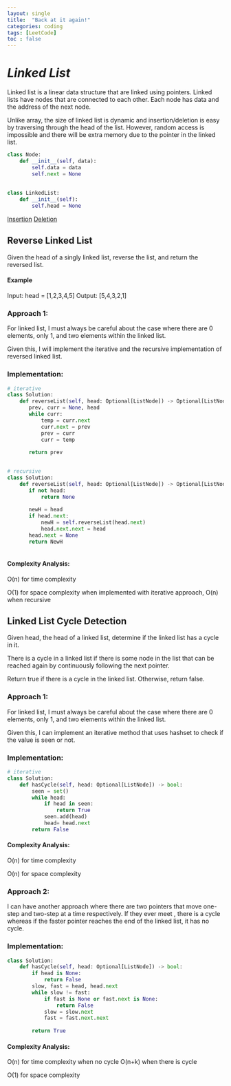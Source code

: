 ```yaml
---
layout: single
title:  "Back at it again!"
categories: coding
tags: [LeetCode]
toc : false
---
```


# *Linked List*

Linked list is a linear data structure that are linked using pointers.
Linked lists have nodes that are connected to each other. 
Each node has data and the address of the next node.


Unlike array, the size of linked list is dynamic and insertion/deletion is easy by traversing through the head of the list.
However, random access is impossible and there will be extra memory due to the pointer in the linked list.

```python
class Node:
    def __init__(self, data):
        self.data = data
        self.next = None
        
        
class LinkedList:
    def __init__(self):
        self.head = None
```

[Insertion](https://www.geeksforgeeks.org/linked-list-set-2-inserting-a-node/)
[Deletion](https://www.geeksforgeeks.org/linked-list-set-3-deleting-node/)

## Reverse Linked List

Given the head of a singly linked list, reverse the list, and return the reversed list.


#### Example

Input: head = [1,2,3,4,5]
Output: [5,4,3,2,1]


### Approach 1: 

For linked list, I must always be careful about the case where there are 0 elements, only 1, and two elements within the linked list.

Given this, I will implement the iterative and the recursive implementation of reversed linked list.


### Implementation:

```python
# iterative
class Solution:
    def reverseList(self, head: Optional[ListNode]) -> Optional[ListNode]:
       prev, curr = None, head
       while curr:
           temp = curr.next
           curr.next = prev
           prev = curr
           curr = temp
           
       return prev
        
```

```python
# recursive
class Solution:
    def reverseList(self, head: Optional[ListNode]) -> Optional[ListNode]:
       if not head:
           return None
       
       newH = head
       if head.next:
           newH = self.reverseList(head.next)
           head.next.next = head
       head.next = None
       return NewH
        
```

#### Complexity Analysis:

O(n) for time complexity

O(1) for space complexity when implemented with iterative approach, O(n) when recursive

## Linked List Cycle Detection

Given head, the head of a linked list, determine if the linked list has a cycle in it.

There is a cycle in a linked list if there is some node in the list that can be reached again by continuously following the next pointer.

Return true if there is a cycle in the linked list. Otherwise, return false.


### Approach 1: 

For linked list, I must always be careful about the case where there are 0 elements, only 1, and two elements within the linked list.

Given this, I can implement an iterative method that uses hashset to check if the value is seen or not.


### Implementation:

```python
# iterative
class Solution:
    def hasCycle(self, head: Optional[ListNode]) -> bool:
        seen = set()
        while head:
            if head in seen:
                return True
            seen.add(head)
            head= head.next
        return False                
```

#### Complexity Analysis:

O(n) for time complexity

O(n) for space complexity

### Approach 2: 

I can have another approach where there are two pointers that move one-step and two-step at a time respectively. If they ever meet , there is a cycle whereas if the faster pointer reaches the end of the linked list, it has no cycle.

### Implementation:

```python
class Solution:
    def hasCycle(self, head: Optional[ListNode]) -> bool:
        if head is None:
            return False
        slow, fast = head, head.next
        while slow != fast:
            if fast is None or fast.next is None:
                return False
            slow = slow.next
            fast = fast.next.next
        
        return True
```

#### Complexity Analysis:

O(n) for time complexity when no cycle O(n+k) when there is cycle

O(1) for space complexity


